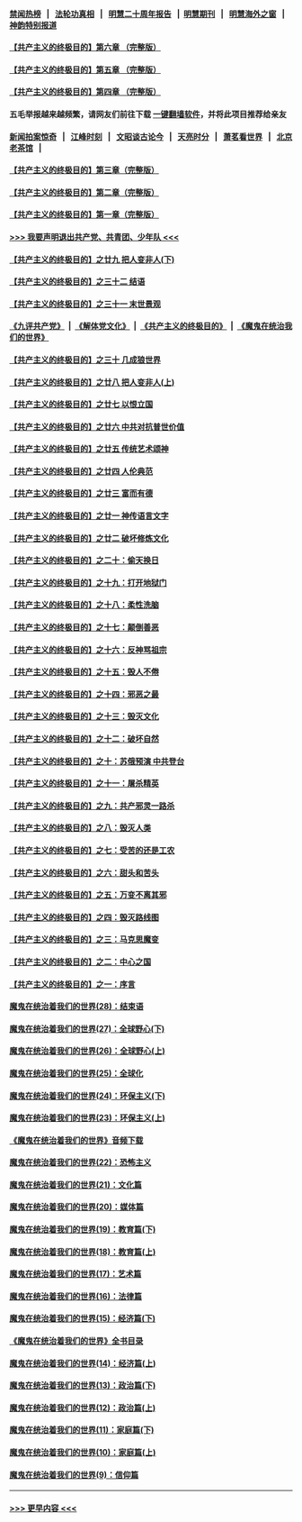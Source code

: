 #### [禁闻热榜](热点新闻.md?=0)  &nbsp;&nbsp;|&nbsp;&nbsp; [法轮功真相](https://github.com/gfw-breaker/truth/blob/master/README.md?=0) &nbsp;&nbsp;|&nbsp;&nbsp; [明慧二十周年报告](https://github.com/gfw-breaker/mh-reports/blob/master/README.md?=0) &nbsp;&nbsp;|&nbsp;&nbsp;[明慧期刊](https://github.com/gfw-breaker/mh-qikan) &nbsp;&nbsp;|&nbsp;&nbsp; [明慧海外之窗](https://github.com/gfw-breaker/mh-news/blob/master/README.md?=0) &nbsp;&nbsp;|&nbsp;&nbsp; [神韵特别报道](https://github.com/gfw-breaker/mh-news/blob/master/shenyun.md?=0)
#### [【共产主义的终极目的】第六章 （完整版）](../pages/nsc422/n11428913.md?t=02261331) 
#### [【共产主义的终极目的】第五章 （完整版）](../pages/nsc422/n11428912.md?t=02261331) 
#### [【共产主义的终极目的】第四章 （完整版）](../pages/nsc422/n11428907.md?t=02261331) 
#### 五毛举报越来越频繁，请网友们前往下载 [一键翻墙软件](https://github.com/gfw-breaker/ssr-accounts)，并将此项目推荐给亲友
#### [新闻拍案惊奇](https://github.com/gfw-breaker/banned-news/blob/master/pages/link4.md) &nbsp;&nbsp;|&nbsp;&nbsp; [江峰时刻](https://github.com/gfw-breaker/banned-news/blob/master/pages/link4.md) &nbsp;&nbsp;|&nbsp;&nbsp; [文昭谈古论今](https://github.com/gfw-breaker/banned-news/blob/master/pages/link4.md) &nbsp;&nbsp;|&nbsp;&nbsp; [天亮时分](https://github.com/gfw-breaker/banned-news/blob/master/pages/link4.md) &nbsp;&nbsp;|&nbsp;&nbsp; [萧茗看世界](https://github.com/gfw-breaker/banned-news/blob/master/pages/link4.md) &nbsp;&nbsp;|&nbsp;&nbsp; [北京老茶馆](https://github.com/gfw-breaker/banned-news/blob/master/pages/link4.md) &nbsp;&nbsp;|&nbsp;&nbsp; 
#### [【共产主义的终极目的】第三章（完整版）](../pages/nsc422/n11428848.md?t=02261331) 
#### [【共产主义的终极目的】第二章（完整版）](../pages/nsc422/n11428831.md?t=02261331) 
#### [【共产主义的终极目的】第一章（完整版）](../pages/nsc422/n11417651.md?t=02261331) 
#### [>>> 我要声明退出共产党、共青团、少年队 <<<](https://github.com/begood0513/goodnews/blob/master/quit/letter.md) 
#### [【共产主义的终极目的】之廿九 把人变非人(下)](../pages/nsc422/n11344140.md?t=02261331) 
#### [【共产主义的终极目的】之三十二 结语](../pages/nsc422/n11360535.md?t=02261331) 
#### [【共产主义的终极目的】之三十一 末世景观](../pages/nsc422/n11351129.md?t=02261331) 
#### [《九评共产党》](https://github.com/begood0513/9ping.md/blob/master/README.md) &nbsp;|&nbsp; [《解体党文化》](../../../../jtdwh.md/blob/master/README.md)  &nbsp;|&nbsp; [《共产主义的终极目的》](../../../../gczydzjmd.md/blob/master/README.md) &nbsp;|&nbsp; [《魔鬼在统治我们的世界》](../../../../mgztzwmdsj.md/blob/master/README.md) 
#### [【共产主义的终极目的】之三十 几成狼世界](../pages/nsc422/n11348280.md?t=02261331) 
#### [【共产主义的终极目的】之廿八 把人变非人(上)](../pages/nsc422/n11340492.md?t=02261331) 
#### [【共产主义的终极目的】之廿七 以恨立国](../pages/nsc422/n11336944.md?t=02261331) 
#### [【共产主义的终极目的】之廿六 中共对抗普世价值](../pages/nsc422/n11324785.md?t=02261331) 
#### [【共产主义的终极目的】之廿五 传统艺术颂神](../pages/nsc422/n11296396.md?t=02261331) 
#### [【共产主义的终极目的】之廿四 人伦典范](../pages/nsc422/n11296397.md?t=02261331) 
#### [【共产主义的终极目的】之廿三 富而有德](../pages/nsc422/n11283598.md?t=02261331) 
#### [【共产主义的终极目的】之廿一 神传语言文字](../pages/nsc422/n11263265.md?t=02261331) 
#### [【共产主义的终极目的】之廿二 破坏修炼文化](../pages/nsc422/n11245728.md?t=02261331) 
#### [【共产主义的终极目的】之二十：偷天换日](../pages/nsc422/n11238846.md?t=02261331) 
#### [【共产主义的终极目的】之十九：打开地狱门](../pages/nsc422/n11206376.md?t=02261331) 
#### [【共产主义的终极目的】之十八：柔性洗脑](../pages/nsc422/n11199994.md?t=02261331) 
#### [【共产主义的终极目的】之十七：颠倒善恶](../pages/nsc422/n11179782.md?t=02261331) 
#### [【共产主义的终极目的】之十六：反神骂祖宗](../pages/nsc422/n11166798.md?t=02261331) 
#### [【共产主义的终极目的】之十五：毁人不倦](../pages/nsc422/n11166792.md?t=02261331) 
#### [【共产主义的终极目的】之十四：邪恶之最](../pages/nsc422/n11150249.md?t=02261331) 
#### [【共产主义的终极目的】之十三：毁灭文化](../pages/nsc422/n11135227.md?t=02261331) 
#### [【共产主义的终极目的】之十二：破坏自然](../pages/nsc422/n11135214.md?t=02261331) 
#### [【共产主义的终极目的】之十：苏俄预演 中共登台](../pages/nsc422/n11118424.md?t=02261331) 
#### [【共产主义的终极目的】之十一：屠杀精英](../pages/nsc422/n11118442.md?t=02261331) 
#### [【共产主义的终极目的】之九：共产邪灵一路杀](../pages/nsc422/n11114139.md?t=02261331) 
#### [【共产主义的终极目的】之八：毁灭人类](../pages/nsc422/n11108503.md?t=02261331) 
#### [【共产主义的终极目的】之七：受苦的还是工农](../pages/nsc422/n11101809.md?t=02261331) 
#### [【共产主义的终极目的】之六：甜头和苦头](../pages/nsc422/n11096971.md?t=02261331) 
#### [【共产主义的终极目的】之五：万变不离其邪](../pages/nsc422/n11091285.md?t=02261331) 
#### [【共产主义的终极目的】之四：毁灭路线图](../pages/nsc422/n11086284.md?t=02261331) 
#### [【共产主义的终极目的】之三：马克思魔变](../pages/nsc422/n11061941.md?t=02261331) 
#### [【共产主义的终极目的】之二：中心之国](../pages/nsc422/n11047728.md?t=02261331) 
#### [【共产主义的终极目的】之一：序言](../pages/nsc422/n11086077.md?t=02261331) 
#### [魔鬼在统治着我们的世界(28)：结束语](../pages/nsc422/n10936246.md?t=02261331) 
#### [魔鬼在统治着我们的世界(27)：全球野心(下)](../pages/nsc422/n10928319.md?t=02261331) 
#### [魔鬼在统治着我们的世界(26)：全球野心(上)](../pages/nsc422/n10900318.md?t=02261331) 
#### [魔鬼在统治着我们的世界(25)：全球化](../pages/nsc422/n10788205.md?t=02261331) 
#### [魔鬼在统治着我们的世界(24)：环保主义(下)](../pages/nsc422/n10695307.md?t=02261331) 
#### [魔鬼在统治着我们的世界(23)：环保主义(上)](../pages/nsc422/n10688613.md?t=02261331) 
#### [《魔鬼在统治着我们的世界》音频下载](../pages/nsc422/n10635553.md?t=02261331) 
#### [魔鬼在统治着我们的世界(22)：恐怖主义](../pages/nsc422/n10614727.md?t=02261331) 
#### [魔鬼在统治着我们的世界(21)：文化篇](../pages/nsc422/n10597706.md?t=02261331) 
#### [魔鬼在统治着我们的世界(20)：媒体篇](../pages/nsc422/n10586579.md?t=02261331) 
#### [魔鬼在统治着我们的世界(19)：教育篇(下)](../pages/nsc422/n10564808.md?t=02261331) 
#### [魔鬼在统治着我们的世界(18)：教育篇(上)](../pages/nsc422/n10526970.md?t=02261331) 
#### [魔鬼在统治着我们的世界(17)：艺术篇](../pages/nsc422/n10499093.md?t=02261331) 
#### [魔鬼在统治着我们的世界(16)：法律篇](../pages/nsc422/n10485969.md?t=02261331) 
#### [魔鬼在统治着我们的世界(15)：经济篇(下)](../pages/nsc422/n10469975.md?t=02261331) 
#### [《魔鬼在统治着我们的世界》全书目录](../pages/nsc422/n10464261.md?t=02261331) 
#### [魔鬼在统治着我们的世界(14)：经济篇(上)](../pages/nsc422/n10457370.md?t=02261331) 
#### [魔鬼在统治着我们的世界(13)：政治篇(下)](../pages/nsc422/n10448270.md?t=02261331) 
#### [魔鬼在统治着我们的世界(12)：政治篇(上)](../pages/nsc422/n10444576.md?t=02261331) 
#### [魔鬼在统治着我们的世界(11)：家庭篇(下)](../pages/nsc422/n10440961.md?t=02261331) 
#### [魔鬼在统治着我们的世界(10)：家庭篇(上)](../pages/nsc422/n10435448.md?t=02261331) 
#### [魔鬼在统治着我们的世界(9)：信仰篇](../pages/nsc422/n10432159.md?t=02261331) 

----
#### [ >>> 更早内容 <<< ](../indexes/nsc422-earlier.md)
